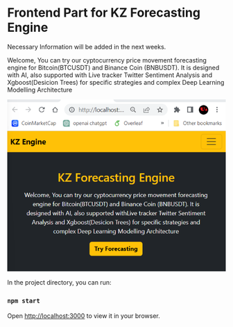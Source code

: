 # Frontend Part for KZ Forecasting Engine

Necessary Information will be added in the next weeks.

Welcome, You can try our cyptocurrency price movement forecasting 
engine for Bitcoin(BTCUSDT) and Binance Coin (BNBUSDT). 
It is designed with AI, also supported with Live tracker 
Twitter Sentiment Analysis and Xgboost(Desicion Trees) for 
specific strategies and complex Deep Learning Modelling Architecture

![Home Screen](./assets/homemain.png)

In the project directory, you can run:

### `npm start`
Open [http://localhost:3000](http://localhost:3000) to view it in your browser.

